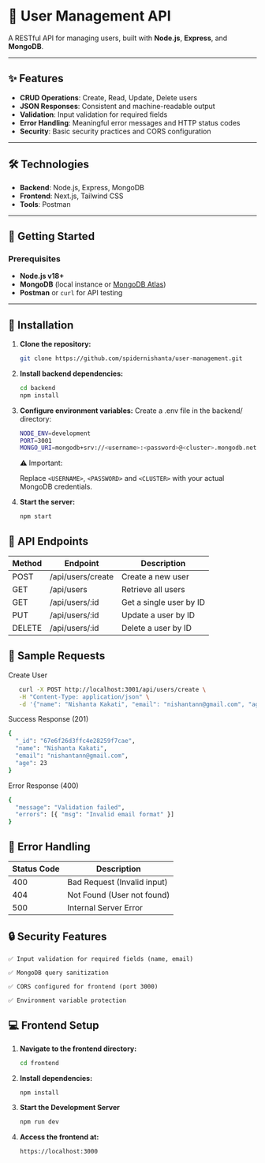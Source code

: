 # 🚀 User Management API

A RESTful API for managing users, built with **Node.js**, **Express**, and **MongoDB**.

---

## ✨ Features

- **CRUD Operations**: Create, Read, Update, Delete users  
- **JSON Responses**: Consistent and machine-readable output  
- **Validation**: Input validation for required fields  
- **Error Handling**: Meaningful error messages and HTTP status codes  
- **Security**: Basic security practices and CORS configuration  

---

## 🛠️ Technologies

- **Backend**: Node.js, Express, MongoDB  
- **Frontend**: Next.js, Tailwind CSS  
- **Tools**: Postman  

---

## 🚦 Getting Started

### Prerequisites

- **Node.js v18+**  
- **MongoDB** (local instance or [MongoDB Atlas](https://www.mongodb.com/atlas))  
- **Postman** or `curl` for API testing  

---

## 🔧 Installation 

1. **Clone the repository:** 
   ```bash
   git clone https://github.com/spidernishanta/user-management.git
2. **Install backend dependencies:**  
   ```bash
   cd backend
   npm install
3. **Configure environment variables:**
   Create a .env file in the backend/ directory:
   ```bash
   NODE_ENV=development
   PORT=3001
   MONGO_URI=mongodb+srv://<username>:<password>@<cluster>.mongodb.net/?retryWrites=true&w=majority&appName=<cluster>
   ```
   ⚠️ Important:

    Replace `<USERNAME>`, `<PASSWORD>` and  `<CLUSTER>` with your actual MongoDB credentials.
   
5. **Start the server:**
   ```bash
   npm start

## 📡 API Endpoints

| Method | Endpoint | Description
| --- | --- | --- |
| POST | /api/users/create | Create a new user
| GET | /api/users | Retrieve all users
| GET | /api/users/:id | Get a single user by ID
| PUT | /api/users/:id | Update a user by ID
| DELETE | /api/users/:id | Delete a user by ID

## 🧪 Sample Requests

Create User
```bash
   curl -X POST http://localhost:3001/api/users/create \
   -H "Content-Type: application/json" \
   -d '{"name": "Nishanta Kakati", "email": "nishantann@gmail.com", "age": 23}'
```
Success Response (201)
```bash
{
  "_id": "67e6f26d3ffc4e28259f7cae",
  "name": "Nishanta Kakati",
  "email": "nishantann@gmail.com",
  "age": 23
}
```
Error Response (400)
```bash
{
  "message": "Validation failed",
  "errors": [{ "msg": "Invalid email format" }]
}
```
## 🚨 Error Handling
| Status Code | Description |
| --- | --- |
| 400 | Bad Request (Invalid input) |
| 404 | Not Found (User not found) |
| 500 | Internal Server Error |

## 🔒 Security Features

    ✅ Input validation for required fields (name, email)

    ✅ MongoDB query sanitization

    ✅ CORS configured for frontend (port 3000)

    ✅ Environment variable protection

## 💻 Frontend Setup

1. **Navigate to the frontend directory:** 
   ```bash
   cd frontend
2. **Install dependencies:**  
   ```bash
   npm install
3. **Start the Development Server**
   ```bash
   npm run dev
4. **Access the frontend at:**
   ```bash
   https://localhost:3000



   
